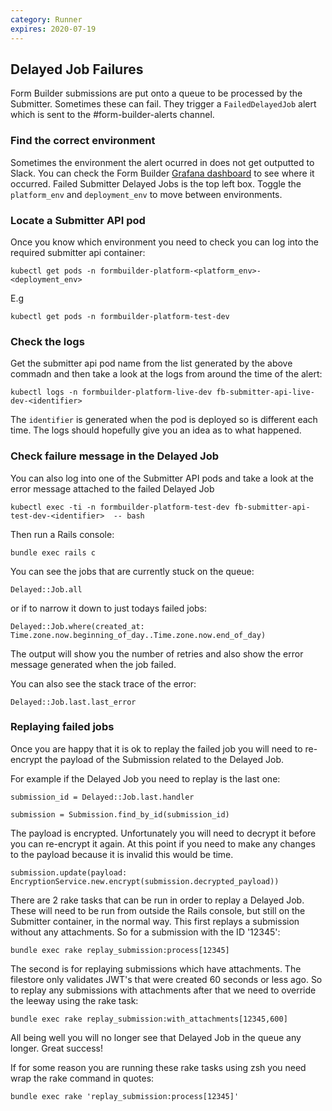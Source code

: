 ```yaml
---
category: Runner
expires: 2020-07-19
---
```


## Delayed Job Failures

Form Builder submissions are put onto a queue to be processed by the Submitter. Sometimes these can fail. They trigger a `FailedDelayedJob` alert which is sent to the #form-builder-alerts channel.

### Find the correct environment

Sometimes the environment the alert ocurred in does not get outputted to Slack. You can check the Form Builder [Grafana dashboard](https://grafana.cloud-platform.service.justice.gov.uk/d/-hXgWMWWk/form-builder?orgId=1) to see where it occurred. Failed Submitter Delayed Jobs is the top left box. Toggle the `platform_env` and `deployment_env` to move between environments.

### Locate a Submitter API pod

Once you know which environment you need to check you can log into the required submitter api container:
~~~~~~~~
kubectl get pods -n formbuilder-platform-<platform_env>-<deployment_env>
~~~~~~~~
E.g
~~~~~~~~
kubectl get pods -n formbuilder-platform-test-dev
~~~~~~~~
### Check the logs

Get the submitter api pod name from the list generated by the above commadn and then take a look at the logs from around the time of the alert:
~~~~~~~~
kubectl logs -n formbuilder-platform-live-dev fb-submitter-api-live-dev-<identifier>
~~~~~~~~
The `identifier` is generated when the pod is deployed so is different each time. The logs should hopefully give you an idea as to what happened.

### Check failure message in the Delayed Job

You can also log into one of the Submitter API pods and take a look at the error message attached to the failed Delayed Job
~~~~~~~~
kubectl exec -ti -n formbuilder-platform-test-dev fb-submitter-api-test-dev-<identifier>  -- bash
~~~~~~~~
Then run a Rails console:
~~~~~~~~
bundle exec rails c
~~~~~~~~

You can see the jobs that are currently stuck on the queue:

~~~~~~~~
Delayed::Job.all
~~~~~~~~

or if to narrow it down to just todays failed jobs:

~~~~~~~~
Delayed::Job.where(created_at: Time.zone.now.beginning_of_day..Time.zone.now.end_of_day)
~~~~~~~~

The output will show you the number of retries and also show the error message generated when the job failed.

You can also see the stack trace of the error:

~~~~~~~~
Delayed::Job.last.last_error
~~~~~~~~

### Replaying failed jobs

Once you are happy that it is ok to replay the failed job you will need to re-encrypt the payload of the Submission related to the Delayed Job.

For example if the Delayed Job you need to replay is the last one:

~~~~~~~~
submission_id = Delayed::Job.last.handler
~~~~~~~~

~~~~~~~~
submission = Submission.find_by_id(submission_id)
~~~~~~~~

The payload is encrypted. Unfortunately you will need to decrypt it before you can re-encrypt it again. At this point if you need to make any changes to the payload because it is invalid this would be time.

~~~~~~~~
submission.update(payload: EncryptionService.new.encrypt(submission.decrypted_payload))
~~~~~~~~

There are 2 rake tasks that can be run in order to replay a Delayed Job. These will need to be run from outside the Rails console, but still on the Submitter container, in the normal way. This first replays a submission without any attachments. So for a submission with the ID '12345':

~~~~~~~~
bundle exec rake replay_submission:process[12345]
~~~~~~~~

The second is for replaying submissions which have attachments. The filestore only validates JWT's that were created 60 seconds or less ago. So to replay any submissions with attachments after that we need to override the leeway using the rake task:

~~~~~~~~
bundle exec rake replay_submission:with_attachments[12345,600]
~~~~~~~~

All being well you will no longer see that Delayed Job in the queue any longer. Great success!

If for some reason you are running these rake tasks using zsh you need wrap the rake command in quotes:

~~~~~~~~
bundle exec rake 'replay_submission:process[12345]'
~~~~~~~~
